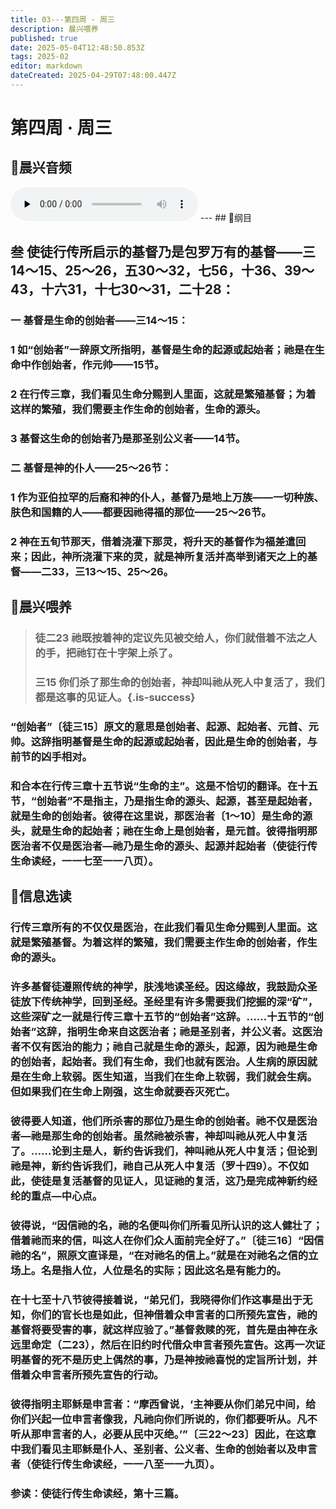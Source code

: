 ```yaml
---
title: 03---第四周 · 周三
description: 晨兴喂养
published: true
date: 2025-05-04T12:48:50.853Z
tags: 2025-02
editor: markdown
dateCreated: 2025-04-29T07:48:00.447Z
---
```


# 第四周 · 周三
## 🎵晨兴音频
<audio id="audio" controls="" preload="none">
      <source id="mp3" src="/2025-02/week4/week4day3.mp3">
</audio>
---
## 📖纲目

## 叁   使徒行传所启示的基督乃是包罗万有的基督——三14～15、25～26，五30～32，七56，十36、39～43，十六31，十七30～31，二十28：

### 一   基督是生命的创始者——三14～15：

### 1   如“创始者”一辞原文所指明，基督是生命的起源或起始者；祂是在生命中作创始者，作元帅——15节。

### 2   在行传三章，我们看见生命分赐到人里面，这就是繁殖基督；为着这样的繁殖，我们需要主作生命的创始者，生命的源头。

### 3   基督这生命的创始者乃是那圣别公义者——14节。

### 二   基督是神的仆人——25～26节：

### 1   作为亚伯拉罕的后裔和神的仆人，基督乃是地上万族——一切种族、肤色和国籍的人——都要因祂得福的那位——25～26节。

### 2   神在五旬节那天，借着浇灌下那灵，将升天的基督作为福差遣回来；因此，神所浇灌下来的灵，就是神所复活并高举到诸天之上的基督——二33，三13～15、25～26。

## 📖晨兴喂养

>### 徒二23    祂既按着神的定议先见被交给人，你们就借着不法之人的手，把祂钉在十字架上杀了。
>
>### 三15    你们杀了那生命的创始者，神却叫祂从死人中复活了，我们都是这事的见证人。{.is-success}

### “创始者”〔徒三15〕原文的意思是创始者、起源、起始者、元首、元帅。这辞指明基督是生命的起源或起始者，因此是生命的创始者，与前节的凶手相对。

### 和合本在行传三章十五节说“生命的主”。这是不恰切的翻译。在十五节，“创始者”不是指主，乃是指生命的源头、起源，甚至是起始者，就是生命的创始者。彼得在这里说，那医治者〔1～10〕是生命的源头，就是生命的起始者；祂在生命上是创始者，是元首。彼得指明那医治者不仅是医治者—祂乃是生命的源头、起源并起始者（使徒行传生命读经，一一七至一一八页）。

## 📖信息选读

### 行传三章所有的不仅仅是医治，在此我们看见生命分赐到人里面。这就是繁殖基督。为着这样的繁殖，我们需要主作生命的创始者，作生命的源头。

### 许多基督徒遵照传统的神学，肤浅地读圣经。因这缘故，我鼓励众圣徒放下传统神学，回到圣经。圣经里有许多需要我们挖掘的深“矿”，这些深矿之一就是行传三章十五节的“创始者”这辞。……十五节的“创始者”这辞，指明生命来自这医治者；祂是圣别者，并公义者。这医治者不仅有医治的能力；祂自己就是生命的源头，起源，因为祂是生命的创始者，起始者。我们有生命，我们也就有医治。人生病的原因就是在生命上软弱。医生知道，当我们在生命上软弱，我们就会生病。但如果我们在生命上刚强，这生命就要吞灭死亡。

### 彼得要人知道，他们所杀害的那位乃是生命的创始者。祂不仅是医治者—祂是那生命的创始者。虽然祂被杀害，神却叫祂从死人中复活了。……论到主是人，新约告诉我们，神叫祂从死人中复活；但论到祂是神，新约告诉我们，祂自己从死人中复活（罗十四9）。不仅如此，使徒是复活基督的见证人，见证祂的复活，这乃是完成神新约经纶的重点—中心点。

### 彼得说，“因信祂的名，祂的名便叫你们所看见所认识的这人健壮了；借着祂而来的信，叫这人在你们众人面前完全好了。”〔徒三16〕“因信祂的名”，照原文直译是，“在对祂名的信上。”就是在对祂名之信的立场上。名是指人位，人位是名的实际；因此这名是有能力的。

### 在十七至十八节彼得接着说，“弟兄们，我晓得你们作这事是出于无知，你们的官长也是如此，但神借着众申言者的口所预先宣告，祂的基督将要受害的事，就这样应验了。”基督救赎的死，首先是由神在永远里命定（二23），然后在旧约时代借众申言者预先宣告。这再一次证明基督的死不是历史上偶然的事，乃是神按祂喜悦的定旨所计划，并借着众申言者所预先宣告的行动。

### 彼得指明主耶稣是申言者：“摩西曾说，‘主神要从你们弟兄中间，给你们兴起一位申言者像我，凡祂向你们所说的，你们都要听从。凡不听从那申言者的人，必要从民中灭绝。’”〔三22～23〕因此，在这章中我们看见主耶稣是仆人、圣别者、公义者、生命的创始者以及申言者（使徒行传生命读经，一一八至一一九页）。

### 参读：使徒行传生命读经，第十三篇。
<!-- Google tag (gtag.js) -->
<script async src="https://www.googletagmanager.com/gtag/js?id=G-1P8709Z16T"></script>
<script>
  window.dataLayer = window.dataLayer || [];
  function gtag(){dataLayer.push(arguments);}
  gtag('js', new Date());

  gtag('config', 'G-1P8709Z16T');
</script>